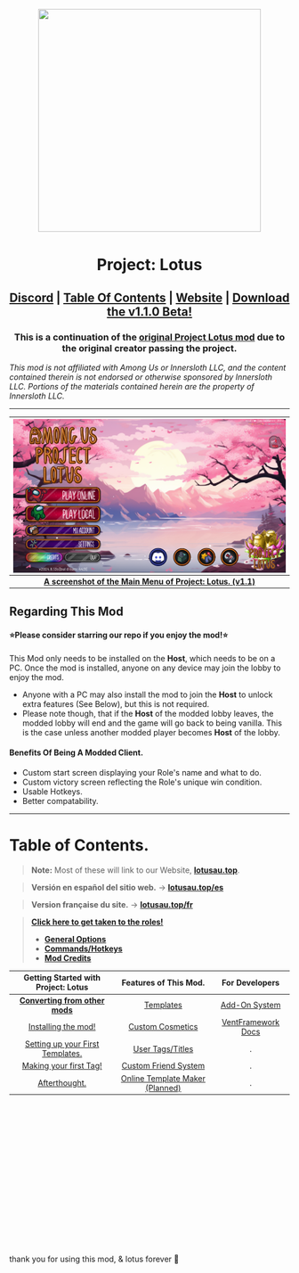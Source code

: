 <p align="center">
  <img width="400" height="400" src="https://avatars.githubusercontent.com/u/173427715">
</p>
<h1 align="center">Project: Lotus</h1>

<h2 align="center"> <a href="https://discord.gg/projectlotus">Discord</a> | <a href="#table-of-contents">Table Of Contents</a> | <a href="https://beta.lotusau.top/">Website</a> | <a href="https://github.com/Lotus-AU/LotusContinued/releases/latest">Download the v1.1.0 Beta!</a>

<h3 align="center">This is a continuation of the <a href="https://github.com/ImaMapleTree/Lotus">original Project Lotus mod</a> due to the original creator passing the project. </h3>
<i align="center">This mod is not affiliated with Among Us or Innersloth LLC, and the content contained therein is not endorsed or otherwise sponsored by Innersloth LLC. Portions of the materials contained herein are the property of Innersloth LLC.</i>

---

|        <img align="center" src="./.github/main_menu2.png">         |
| :----------------------------------------------------------------: |
| <u>**A screenshot of the Main Menu of Project: Lotus. (v1.1)**</u> |

## Regarding This Mod

#### ⭐Please consider starring our repo if you enjoy the mod!⭐

This Mod only needs to be installed on the **Host**, which needs to be on a PC. Once the mod is installed, anyone on any device may join the lobby to enjoy the mod. <br>

- Anyone with a PC may also install the mod to join the **Host** to unlock extra features (See Below), but this is not required.
- Please note though, that if the **Host** of the modded lobby leaves, the modded lobby will end and the game will go back to being vanilla. This is the case unless another modded player becomes **Host** of the lobby.

#### Benefits Of Being A Modded Client.<br>

- Custom start screen displaying your Role's name and what to do.
- Custom victory screen reflecting the Role's unique win condition.
- Usable Hotkeys.
- Better compatability.

---

# Table of Contents.

> **Note:** Most of these will link to our Website, [**lotusau.top**](https://beta.lotusau.top). <br>

> **Versión en español del sitio web.** -> [**lotusau.top/es**](https://beta.lotusau.top/es)<br>

> **Version française du site.** -> [**lotusau.top/fr**](https://beta.lotusau.top/fr)<br>

> [**Click here to get taken to the roles!**](https://beta.lotusau.top/en/roles)
>
> - [**General Options**](https://beta.lotusau.top/rd/options)
> - [**Commands/Hotkeys**](https://beta.lotusau.top/rd/commands)
> - [**Mod Credits**](https://beta.lotusau.top/credits)

|                     Getting Started with Project: Lotus                     |                    Features of This Mod.                     |                    For Developers                      |
| :-------------------------------------------------------------------------: | :----------------------------------------------------------: | :--------------------------------------------------:   |
|   [**Converting from other mods**](https://beta.lotusau.top/rd/convert)    |     [Templates](https://beta.lotusau.top/rd/templates)      | [Add-On System](https://beta.lotusau.top/dev/addons)  |
|         [Installing the mod!](https://beta.lotusau.top/rd/install)         |   [Custom Cosmetics](https://beta.lotusau.top/rd/touhats)   | [VentFramework Docs](https://beta.lotusau.top/dev/vf) |
| [Setting up your First Templates.](https://beta.lotusau.top/rd/f-template) |    [User Tags/Titles](https://beta.lotusau.top/rd/tags)     |                          .                             |
|      [Making your first Tag!](https://beta.lotusau.top/rd/first-tag)       | [Custom Friend System](https://beta.lotusau.top/rd/friends) |                          .                             |
|        [Afterthought.](https://beta.lotusau.top/rd/gs-afterthought)        |             [Online Template Maker (Planned)](#)             |                          .                             |

<br>
<br>
<br>
<br>
<br>
<br>
<br>
<br>
<br>
<br>
<br>
<br>
<br>
<br>
<br>
<br>
thank you for using this mod, & lotus forever 🪷

